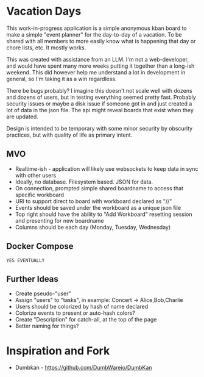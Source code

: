 # Vacation Days

This work-in-progress application is a simple anonymous kban board to make a simple "event planner" for the day-to-day of a vacation. To be shared with all members to more easily know what is happening that day or chore lists, etc. It mostly works.

This was created with assistance from an LLM. I'm not a web-developer, and would have spent many more weeks putting it together than a long-ish weekend. This did however help me understand a lot in development in general, so I'm taking it as a win regardless.

There be bugs probably? I imagine this doesn't not scale well with dozens and dozens of users, but in testing everything seemed pretty fast. Probably security issues or maybe a disk issue if someone got in and just created a lot of data in the json file. The api might reveal boards that exist when they are updated.

Design is intended to be temporary with some minor security by obscurity practices, but with quality of life as primary intent.

## MVO

- Realtime-ish - application will likely use websockets to keep data in sync with other users
- Ideally, no database. Filesystem based. JSON for data.
- On connection, prompted simple shared boardname to access that specific workboard
- URI to support direct to board with workboard declared as "/<workboard>/"
- Events should be saved under the workboard as a unique json file
- Top right should have the ability to "Add Workboard" resetting session and presenting for new boardname
- Columns should be each day (Monday, Tuesday, Wednesday)

## Docker Compose
```
YES EVENTUALLY
```

## Further Ideas
- Create pseudo-"user"
- Assign "users" to "tasks", in example: Concert -> Alice,Bob,Charlie
- Users should be colorized by hash of name declared
- Colorize events to present or auto-hash colors?
- Create "Description" for catch-all, at the top of the page
- Better naming for things?

# Inspiration and Fork
- Dumbkan - <https://github.com/DumbWareio/DumbKan>
